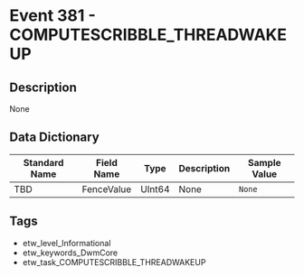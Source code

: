 # Event 381 - COMPUTESCRIBBLE_THREADWAKEUP

## Description
None

## Data Dictionary
|Standard Name|Field Name|Type|Description|Sample Value|
|---|---|---|---|---|
|TBD|FenceValue|UInt64|None|`None`|

## Tags
* etw_level_Informational
* etw_keywords_DwmCore
* etw_task_COMPUTESCRIBBLE_THREADWAKEUP